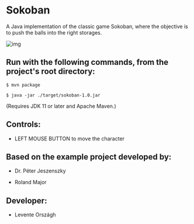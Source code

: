 # Sokoban
A Java implementation of the classic game Sokoban,
where the objective is to push the balls into the right storages.

![img](https://i.imgur.com/1v8G3fb.png)

## Run with the following commands, from the project's root directory:

```
$ mvn package
```

```
$ java -jar ./target/sokoban-1.0.jar
```

(Requires JDK 11 or later and Apache Maven.)

## Controls:

* LEFT MOUSE BUTTON to move the character

## Based on the example project developed by:

* Dr. Péter Jeszenszky

* Roland Major

## Developer:

* Levente Országh